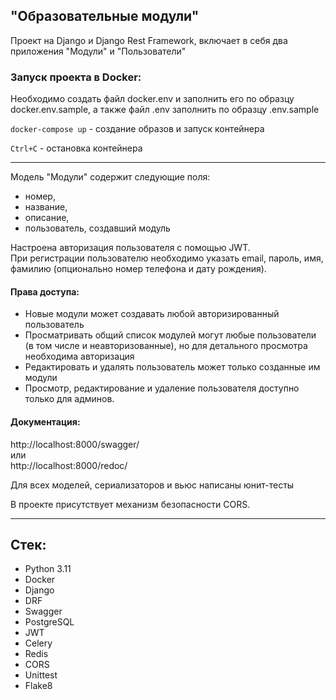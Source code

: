 ## "Образовательные модули"

Проект на Django и Django Rest Framework, включает в себя два приложения "Модули" и "Пользователи"

### Запуск проекта в Docker:
Необходимо создать файл docker.env и заполнить его по образцу docker.env.sample, а также файл .env заполнить по образцу .env.sample


`docker-compose up` - создание образов и запуск контейнера


`Ctrl+C` - остановка контейнера

<hr>

Модель "Модули" содержит следующие поля:
- номер,
- название,
- описание,
- пользователь, создавший модуль


Настроена авторизация пользователя с помощью JWT. <br>
При регистрации пользователю необходимо указать email, пароль, имя, фамилию (опционально номер телефона и дату рождения).



#### Права доступа:
 - Новые модули может создавать любой авторизированный пользователь
 - Просматривать общий список модулей могут любые пользователи (в том числе и неавторизованные), но для детального просмотра необходима авторизация
 - Редактировать и удалять пользователь может только созданные им модули
 - Просмотр, редактирование и удаление пользователя доступно только для админов.


#### Документация:
http://localhost:8000/swagger/ <br>
или <br>
http://localhost:8000/redoc/


Для всех моделей, сериализаторов и вьюс написаны юнит-тесты<br>


В проекте присутствует механизм безопасности CORS.
 
<hr>

## Стек:
- Python 3.11
- Docker
- Django
- DRF
- Swagger
- PostgreSQL
- JWT
- Celery
- Redis
- CORS
- Unittest
- Flake8
